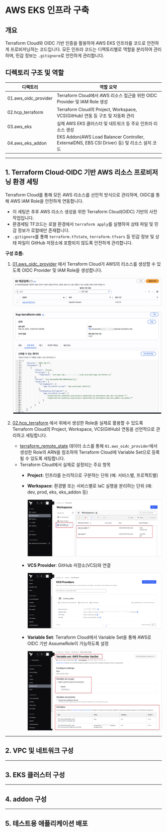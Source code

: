 # AWS EKS 인프라 구축

## 개요

Terraform Cloud와 OIDC 기반 인증을 활용하여 AWS EKS 인프라를 코드로 안전하게 프로비저닝하는 코드입니다.
모든 인프라 코드는 디렉토리별로 역할을 분리하여 관리하며, 민감 정보는 `.gitignore`로 안전하게 관리합니다.

## 디렉토리 구조 및 역할

| 디렉토리              | 역할 요약                                                         |
|----------------------|-------------------------------------------------------------------|
| 01.aws_oidc_provider | Terraform Cloud에서 AWS 리소스 접근을 위한 OIDC Provider 및 IAM Role 생성 |
| 02.hcp_terraform     | Terraform Cloud의 Project, Workspace, VCS(GitHub) 연동 등 구조 및 자동화 관리  |
| 03.aws_eks           | 실제 AWS EKS 클러스터 및 네트워크 등 주요 인프라 리소스 생성            |
| 04.aws_eks_addon     | EKS Addon(AWS Load Balancer Controller, ExternalDNS, EBS CSI Driver) 등) 및 리소스 설치 코드                      |

---

## 1. Terraform Cloud·OIDC 기반 AWS 리소스 프로비저닝 환경 세팅

Terraform Cloud를 통해 모든 AWS 리소스를 선언적 방식으로 관리하며, OIDC를 통해 AWS IAM Role을 안전하게 연동합니다.

- 이 세팅은 추후 AWS 리소스 생성을 위한 Terraform Cloud(OIDC) 기반의 사전 작업입니다.
- 환경세팅 TF코드는 로컬 환경에서 `terraform apply`를 실행하여 상태 파일 및 민감 정보가 로컬에만 존재합니다.
- `.gitignore`를 통해 `terraform.tfstate`, `terraform.tfvars` 등 민감 정보 및 상태 파일이 GitHub 저장소에 포함되지 않도록 안전하게 관리합니다.

**구성 흐름:**

1. [01.aws_oidc_provider](https://github.com/jhlee-terraform/aws_eks/tree/main/01.aws_oidc_provider) 에서 Terraform Cloud가 AWS의 리소스를 생성할 수 있도록 OIDC Provider 및 IAM Role을 생성합니다.

   ![OIDC Provider 및 IAM Role](images/01.oidc-provider.png)

   ![IAM Role 신뢰관계 정책](images/02.hcp-terraform-role.png)

2. [02.hcp_terraform](https://github.com/jhlee-terraform/aws_eks/tree/main/02.hcp_terraform) 에서 위에서 생성한 Role을 실제로 활용할 수 있도록 Terraform Cloud의 Project, Workspace, VCS(GitHub) 연동을 선언적으로 관리하고 세팅합니다.
   - [terraform_remote_state](https://github.com/jhlee-terraform/aws_eks/blob/main/02.hcp_terraform/variables.tf) 데이터 소스를 통해 `01.aws_oidc_provider`에서 생성한 Role의 ARN을 참조하여 Terraform Cloud에 Variable Set으로 등록될 수 있도록 세팅합니다.
   - Terraform Cloud에서 실제로 설정되는 주요 항목
     - **Project**: 인프라를 논리적으로 구분하는 단위 (예: 서비스별, 프로젝트별)
     - **Workspace**: 환경별 또는 서비스별로 IaC 실행을 분리하는 단위 (예: dev, prod, eks, eks_addon 등)

       ![Terraform Cloud Project/Workspace 구성](images/03.tfc_pj_wp.png)

     - **VCS Provider**: GitHub 저장소(VCS)와 연결

       ![Terraform Cloud GitHub 연동 구성](images/05.tfc_vcs_provider.png)

     - **Variable Set**: Terraform Cloud에서 Variable Set을 통해 AWS로 OIDC 기반 AssumeRole이 가능하도록 설정

       ![Terraform Cloud Variable Set 구성](images/04.tfc_var_set.png)

---

## 2. VPC 및 네트워크 구성

---

## 3. EKS 클러스터 구성

---

## 4. addon 구성

---

## 5. 테스트용 애플리케이션 배포
